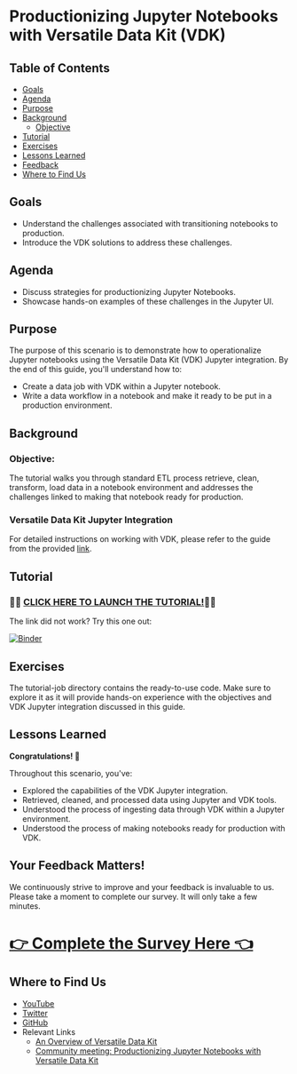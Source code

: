 # Productionizing Jupyter Notebooks with Versatile Data Kit (VDK)

## Table of Contents
- [Goals](#Goals)
- [Agenda](#Agenda)
- [Purpose](#Purpose)
- [Background](#Background)
  * [Objective](#Objective)
- [Tutorial](#Tutorial)
- [Exercises](#Exercises)
- [Lessons Learned](#Lessons-Learned)
- [Feedback](#Feedback)
- [Where to Find Us](#Where-to-Find-Us)

## Goals
- Understand the challenges associated with transitioning notebooks to production.
- Introduce the VDK solutions to address these challenges.

## Agenda
- Discuss strategies for productionizing Jupyter Notebooks.
- Showcase hands-on examples of these challenges in the Jupyter UI.

## Purpose
The purpose of this scenario is to demonstrate how to operationalize Jupyter notebooks using the Versatile Data Kit (VDK) Jupyter integration.
By the end of this guide, you'll understand how to:
* Create a data job with VDK within a Jupyter notebook.
* Write a data workflow in a notebook and make it ready to be put in a production environment.

## Background
### Objective:
The tutorial walks you through standard ETL process retrieve,
clean, transform, load data in a notebook environment and addresses
the challenges linked to making that notebook ready for production.


### Versatile Data Kit Jupyter Integration
For detailed instructions on working with VDK, please refer to the guide from the provided [link](../../projects/vdk-plugins/vdk-jupyter/getting-started.ipynb).

## Tutorial
### **🌟🚀 [CLICK HERE TO LAUNCH THE TUTORIAL!](https://mybinder.org/v2/gh/versatile-data-kit-demo/productionizing-jupyter-notebooks/HEAD?labpath=tutorial-job%2F10_notebook.ipynb)🚀🌟**

The link did not work?
Try this one out:

[![Binder](https://mybinder.org/badge_logo.svg)](https://notebooks.gesis.org/binder/v2/gh/versatile-data-kit-demo/productionizing-jupyter-notebooks/HEAD?labpath=tutorial-job%2F10_notebook.ipynb)


## Exercises
The tutorial-job directory contains the ready-to-use code. Make sure to explore it as it will provide hands-on experience with the objectives and VDK Jupyter integration discussed in this guide.

## Lessons Learned
**Congratulations! 🎉**

Throughout this scenario, you've:
* Explored the capabilities of the VDK Jupyter integration.
* Retrieved, cleaned, and processed data using Jupyter and VDK tools.
* Understood the process of ingesting data through VDK within a Jupyter environment.
* Understood the process of making notebooks ready for production with VDK.

## Your Feedback Matters!

We continuously strive to improve and your feedback is invaluable to us. Please take a moment to complete our survey. It will only take a few minutes.
# [**👉 Complete the Survey Here 👈**](https://forms.office.com/Pages/ResponsePage.aspx?id=yjiRs-48Skuk1s2D2d1i8AGV0VaygrpPnt7Tz5bBbeBUNFA5NkU3QzlNWEQyUFJCTTQwRUszWk9GUS4u)


## Where to Find Us
- [YouTube](https://www.youtube.com/channel/UCasf2Q7X8nF7S4VEmcTHJ0Q/about)
- [Twitter](https://twitter.com/vdkproject)
- [GitHub](https://github.com/vmware/versatile-data-kit)
- Relevant Links
  - [An Overview of Versatile Data Kit](https://towardsdatascience.com/an-overview-of-versatile-data-kit-a812cfb26de7)
  - [Community meeting: Productionizing Jupyter Notebooks with Versatile Data Kit](https://www.youtube.com/watch?v=U6M6UzsoiqY)
